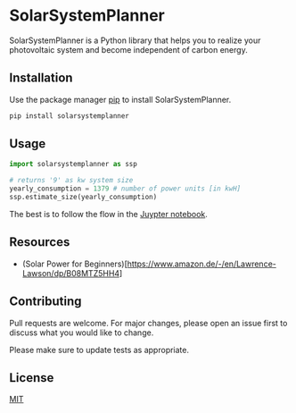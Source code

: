 # SolarSystemPlanner

SolarSystemPlanner is a Python library that helps you to realize your photovoltaic system and become independent of carbon energy.

## Installation

Use the package manager [pip](https://pip.pypa.io/en/stable/) to install SolarSystemPlanner.

```bash
pip install solarsystemplanner
```

## Usage

```python
import solarsystemplanner as ssp

# returns '9' as kw system size
yearly_consumption = 1379 # number of power units [in kwH] 
ssp.estimate_size(yearly_consumption)
```

The best is to follow the flow in the [Juypter notebook]().

## Resources
- (Solar Power for Beginners)[https://www.amazon.de/-/en/Lawrence-Lawson/dp/B08MTZ5HH4]

## Contributing
Pull requests are welcome. For major changes, please open an issue first to discuss what you would like to change.

Please make sure to update tests as appropriate.

## License
[MIT](https://choosealicense.com/licenses/mit/)